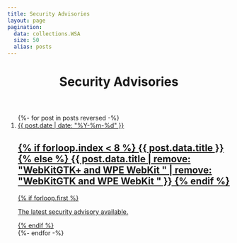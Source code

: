 ```yaml
---
title: Security Advisories
layout: page
pagination:
  data: collections.WSA
  size: 50
  alias: posts
---
```

<style>
main section ol {
	display: grid;
	grid-template-columns: repeat(4,1fr);
	gap: 1.25em 1.5em;
	padding: 0;
	list-style: none;
}
main section ol a[href] {
	display: block;
	padding: 1em;
	border: 1px solid;
	border-radius: 0.5em;
	text-decoration: none;
	box-shadow: 0.25em 0.25em 0.5em #0004;
}
main section ol time {
	display: block;
	margin-block: 0.25em;
	text-deocration: none;
	color: initial;
}
main section ol h2 {
	font-size: 1.33em;
	margin: 0 0 0.25em;
	text-decoration: underline;
	text-decoration-thickness: 1px;
	text-underline-offset: 0.2em;
}

main section ol > li:first-child {
	grid-column: 1 / -1;
	padding-block: 1.5em;
	font-weight: 700;
	font-size: 1.15em;
}
main section ol > li:first-child a[href] {
	border-width: 2px;
	box-shadow: 0.33em 0.33em 0.5em #0006;
	background: hsl(205deg, 85.7%, 97%);
}
main section ol > li:nth-child(n + 2):nth-child(-n + 7) {
	grid-column: span 2;
}
main section ol > li:nth-child(n + 8):nth-child(-n + 11) {
	padding-top: 2em;
}
main section ol > li:nth-child(n + 8) {
	font-size: smaller;
}
main section ol > li:nth-child(n + 8) a[href] {
	border-color: silver;
	box-shadow: 0.25em 0.25em 0.5em #0002;
}
main section ol > li:nth-child(n + 8) h2 {
	font-weight: 400;
}
main section ol a[href]:is(:hover, :focus) {
	background: hsl(205deg, 85.7%, 92%);
}
main section ol > li:first-child a[href]:is(:hover, :focus) {
	background: hsl(205deg, 85.7%, 85%);
}



</style>

<header class="page">

# Security Advisories

</header>

<section>
<ol reversed>
{%- for post in posts reversed -%}
<li {% if forloop.first %}class="first"{% endif %}>
<a href="{{ post.url | url }}">
<time>{{ post.date | date: "%Y-%m-%d" }}</time>
<h2>{% if forloop.index < 8 %}
{{ post.data.title }}
{% else %}
{{ post.data.title | remove: "WebKitGTK+ and WPE WebKit " | remove: "WebKitGTK and WPE WebKit " }}
{% endif %}</h2>
{% if forloop.first %}<p>The latest security advisory available.</p>{% endif %}
</a>
</li>
{%- endfor -%}
</ol>
</section>